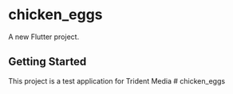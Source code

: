 # chicken_eggs

A new Flutter project.

## Getting Started

This project is a test application for Trident Media
#   c h i c k e n _ e g g s  
 
